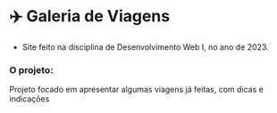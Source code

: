 # ✈️ Galeria de Viagens

- Site feito na disciplina de Desenvolvimento Web I, no ano de 2023.

### O projeto:
Projeto focado em apresentar algumas viagens já feitas, com dicas e indicações
